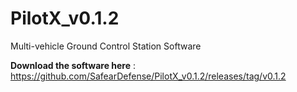 # PilotX_v0.1.2
Multi-vehicle Ground Control Station Software


**Download the software here** : https://github.com/SafearDefense/PilotX_v0.1.2/releases/tag/v0.1.2
